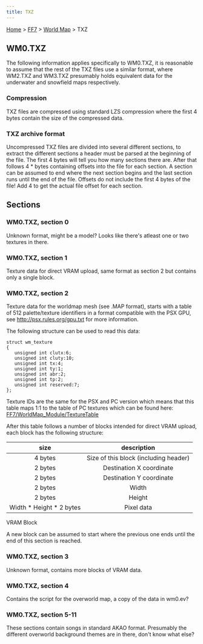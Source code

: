 ```yaml
---
title: TXZ
---
```


[Home](../../Main%20Page.md.md) > [FF7](../../FF7.md) > [World Map](../World%20Map.md) > TXZ

## WM0.TXZ

The following information applies specifically to WM0.TXZ, it is
reasonable to assume that the rest of the TXZ files use a similar
format, where WM2.TXZ and WM3.TXZ presumably holds equivalent data for
the underwater and snowfield maps respectively.

### Compression

TXZ files are compressed using standard LZS compression where the first
4 bytes contain the size of the compressed data.

### TXZ archive format

Uncompressed TXZ files are divided into several different sections, to
extract the different sections a header must be parsed at the beginning
of the file. The first 4 bytes will tell you how many sections there
are. After that follows 4 \* <number of sections> bytes containing
offsets into the file for each section. A section can be assumed to end
where the next section begins and the last section runs until the end of
the file. Offsets do not include the first 4 bytes of the file! Add 4 to
get the actual file offset for each section.

## Sections

### WM0.TXZ, section 0

Unknown format, might be a model? Looks like there's atleast one or two
textures in there.

### WM0.TXZ, section 1

Texture data for direct VRAM upload, same format as section 2 but
contains only a single block.

### WM0.TXZ, section 2

Texture data for the worldmap mesh (see .MAP format), starts with a
table of 512 palette/texture identifiers in a format compatible with the
PSX GPU, see <http://psx.rules.org/gpu.txt> for more information.

The following structure can be used to read this data:

`struct wm_texture`  
`{`  
`   unsigned int clutx:6;`  
`   unsigned int cluty:10;`  
`   unsigned int tx:4;`  
`   unsigned int ty:1;`  
`   unsigned int abr:2;`  
`   unsigned int tp:2;`  
`   unsigned int reserved:7;`  
`};`

Texture IDs are the same for the PSX and PC version which means that
this table maps 1:1 to the table of PC textures which can be found here:
[FF7/WorldMap\_Module/TextureTable][]

After this table follows a number of blocks intended for direct VRAM
upload, each block has the following structure:

|            size            |              description              |
|:--------------------------:|:-------------------------------------:|
|          4 bytes           | Size of this block (including header) |
|          2 bytes           |       Destination X coordinate        |
|          2 bytes           |       Destination Y coordinate        |
|          2 bytes           |                 Width                 |
|          2 bytes           |                Height                 |
| Width \* Height \* 2 bytes |              Pixel data               |

VRAM Block

A new block can be assumed to start where the previous one ends until
the end of this section is reached.

### WM0.TXZ, section 3

Unknown format, contains more blocks of VRAM data.

### WM0.TXZ, section 4

Contains the script for the overworld map, a copy of the data in wm0.ev?

### WM0.TXZ, section 5-11

These sections contain songs in standard AKAO format. Presumably the
different overworld background themes are in there, don't know what
else?

  [FF7/WorldMap\_Module/TextureTable]: ../WorldMap%20Module/TextureTable.md
    "wikilink"
